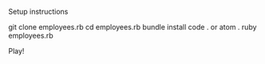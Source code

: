 Setup instructions

git clone employees.rb
cd employees.rb
bundle install
code . or atom .
ruby employees.rb

Play!
